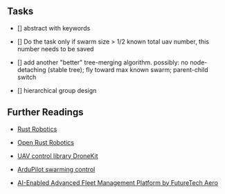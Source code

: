 ## Tasks

- [] abstract with keywords

- [] Do the task only if swarm size > 1/2 known total uav number, this number needs to be saved
- [] add another "better" tree-merging algorithm.
     possibly: no node-detaching (stable tree); fly toward max known swarm; parent-child switch
- [] hierarchical group design

## Further Readings

- [Rust Robotics](https://robotics.rs)
- [Open Rust Robotics](https://github.com/openrr)

- [UAV control library DroneKit](https://dronekit.io/)
- [ArduPilot swarming control](https://ardupilot.org/planner/docs/swarming.html)
- [AI-Enabled Advanced Fleet Management Platform by FutureTech Aero](https://futuretechaero.com/afms-platform)
